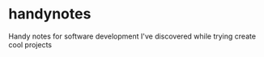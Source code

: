 # handynotes
Handy notes for software development I've discovered while trying create cool projects
